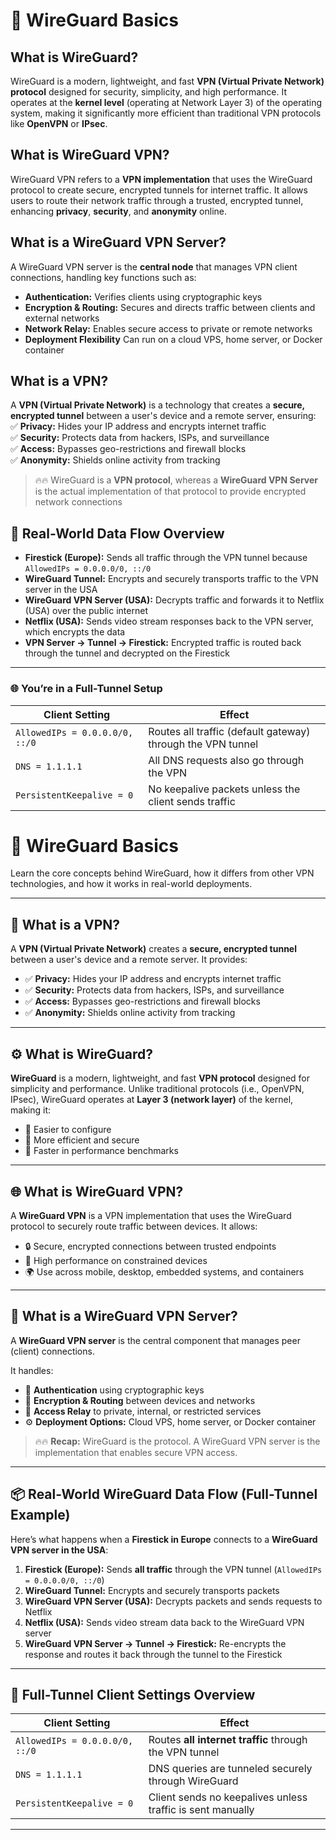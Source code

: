 # 📖 WireGuard Basics  

## **What is WireGuard?**  
WireGuard is a modern, lightweight, and fast **VPN (Virtual Private Network) protocol** designed for security, simplicity, and high performance. It operates at the **kernel level** (operating at Network Layer 3) of the operating system, making it significantly more efficient than traditional VPN protocols like **OpenVPN** or **IPsec**.  

## **What is WireGuard VPN?**  
WireGuard VPN refers to a **VPN implementation** that uses the WireGuard protocol to create secure, encrypted tunnels for internet traffic. It allows users to route their network traffic through a trusted, encrypted tunnel, enhancing **privacy**, **security**, and **anonymity** online.  

## **What is a WireGuard VPN Server?**  
A WireGuard VPN server is the **central node** that manages VPN client connections, handling key functions such as:  
- **Authentication:** Verifies clients using cryptographic keys  
- **Encryption & Routing:** Secures and directs traffic between clients and external networks  
- **Network Relay:** Enables secure access to private or remote networks  
- **Deployment Flexibility** Can run on a cloud VPS, home server, or Docker container   

## **What is a VPN?**  
A **VPN (Virtual Private Network)** is a technology that creates a **secure, encrypted tunnel** between a user's device and a remote server, ensuring:  
✅ **Privacy:** Hides your IP address and encrypts internet traffic  
✅ **Security:** Protects data from hackers, ISPs, and surveillance  
✅ **Access:** Bypasses geo-restrictions and firewall blocks  
✅ **Anonymity:** Shields online activity from tracking  

 > 🔥🔥 WireGuard is a **VPN protocol**, whereas a **WireGuard VPN Server** is the actual implementation of that protocol to provide encrypted network connections  

## 🔄 Real-World Data Flow Overview

- **Firestick (Europe):** Sends all traffic through the VPN tunnel because `AllowedIPs = 0.0.0.0/0, ::/0`
- **WireGuard Tunnel:** Encrypts and securely transports traffic to the VPN server in the USA
- **WireGuard VPN Server (USA):** Decrypts traffic and forwards it to Netflix (USA) over the public internet
- **Netflix (USA):** Sends video stream responses back to the VPN server, which encrypts the data
- **VPN Server → Tunnel → Firestick:** Encrypted traffic is routed back through the tunnel and decrypted on the Firestick

---

### 🌐 You’re in a Full-Tunnel Setup

| **Client Setting**               | **Effect**                                                                 |
|----------------------------------|-----------------------------------------------------------------------------|
| `AllowedIPs = 0.0.0.0/0, ::/0`   | Routes all traffic (default gateway) through the VPN tunnel                |
| `DNS = 1.1.1.1`                  | All DNS requests also go through the VPN                                   |
| `PersistentKeepalive = 0`       | No keepalive packets unless the client sends traffic                       |





# 📖 WireGuard Basics

Learn the core concepts behind WireGuard, how it differs from other VPN technologies, and how it works in real-world deployments.

---

## 🔐 What is a VPN?

A **VPN (Virtual Private Network)** creates a **secure, encrypted tunnel** between a user's device and a remote server. It provides:

- ✅ **Privacy:** Hides your IP address and encrypts internet traffic  
- ✅ **Security:** Protects data from hackers, ISPs, and surveillance  
- ✅ **Access:** Bypasses geo-restrictions and firewall blocks  
- ✅ **Anonymity:** Shields online activity from tracking  

---

## ⚙️ What is WireGuard?

**WireGuard** is a modern, lightweight, and fast **VPN protocol** designed for simplicity and performance. Unlike traditional protocols (i.e., OpenVPN, IPsec), WireGuard operates at **Layer 3 (network layer)** of the kernel, making it:

- 🔸 Easier to configure
- 🔸 More efficient and secure
- 🔸 Faster in performance benchmarks

---

## 🌐 What is WireGuard VPN?

A **WireGuard VPN** is a VPN implementation that uses the WireGuard protocol to securely route traffic between devices. It allows:

- 🔒 Secure, encrypted connections between trusted endpoints
- 📶 High performance on constrained devices
- 🌍 Use across mobile, desktop, embedded systems, and containers

---

## 🧠 What is a WireGuard VPN Server?

A **WireGuard VPN server** is the central component that manages peer (client) connections.

It handles:

- 🔑 **Authentication** using cryptographic keys
- 🔐 **Encryption & Routing** between devices and networks
- 🚪 **Access Relay** to private, internal, or restricted services
- ⚙️ **Deployment Options:** Cloud VPS, home server, or Docker container

> 🔥🔥 **Recap:** WireGuard is the protocol. A WireGuard VPN server is the implementation that enables secure VPN access.

---

## 📦 Real-World WireGuard Data Flow (Full-Tunnel Example)

Here’s what happens when a **Firestick in Europe** connects to a **WireGuard VPN server in the USA**:

1. **Firestick (Europe):** Sends **all traffic** through the VPN tunnel (`AllowedIPs = 0.0.0.0/0, ::/0`)
2. **WireGuard Tunnel:** Encrypts and securely transports packets
3. **WireGuard VPN Server (USA):** Decrypts packets and sends requests to Netflix
4. **Netflix (USA):** Sends video stream data back to the WireGuard VPN server
5. **WireGuard VPN Server → Tunnel → Firestick:** Re-encrypts the response and routes it back through the tunnel to the Firestick

---

## 🚧 Full-Tunnel Client Settings Overview

| **Client Setting**             | **Effect**                                                 |
|--------------------------------|------------------------------------------------------------|
| `AllowedIPs = 0.0.0.0/0, ::/0` | Routes **all internet traffic** through the VPN tunnel     |
| `DNS = 1.1.1.1`                | DNS queries are tunneled securely through WireGuard        |
| `PersistentKeepalive = 0`      | Client sends no keepalives unless traffic is sent manually |

---

